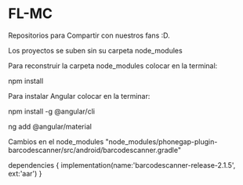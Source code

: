 # FL-MC

Repositorios para Compartir con nuestros fans :D.

Los proyectos se suben sin su carpeta node_modules

Para reconstruir la carpeta node_modules colocar en la terminal:

npm install

Para instalar Angular colocar en la terminar:

npm install -g @angular/cli

ng add @angular/material

Cambios en el node_modules
"node_modules/phonegap-plugin-barcodescanner/src/android/barcodescanner.gradle"

dependencies {
    implementation(name:'barcodescanner-release-2.1.5', ext:'aar')
} 
